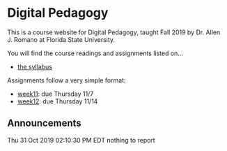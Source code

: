 # Digital Pedagogy

This is a course website for Digital Pedagogy, taught Fall 2019 by Dr. Allen J. Romano at Florida State University. 

You will find the course readings and assignments listed on... 

- [the syllabus](syllabus)

Assignments follow a very simple format:
- [week11](week11): due Thursday 11/7
- [week12](week12): due Thursday 11/14

## Announcements

Thu 31 Oct 2019 02:10:30 PM EDT
nothing to report
